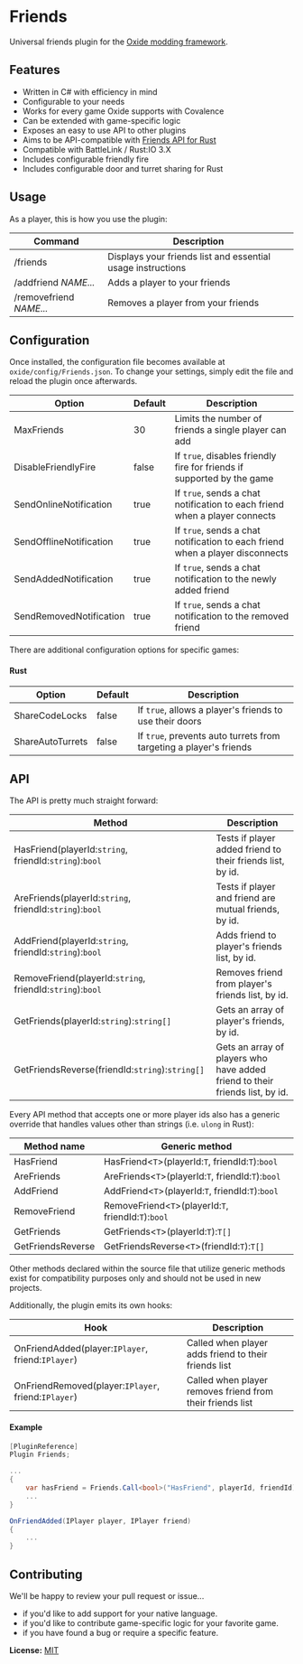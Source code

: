 ﻿Friends
=======
Universal friends plugin for the [Oxide modding framework](https://github.com/OxideMod).

Features
--------
* Written in C# with efficiency in mind
* Configurable to your needs
* Works for every game Oxide supports with Covalence
* Can be extended with game-specific logic
* Exposes an easy to use API to other plugins
* Aims to be API-compatible with [Friends API for Rust](http://oxidemod.org/plugins/friends-api.686/)
* Compatible with BattleLink / Rust:IO 3.X
* Includes configurable friendly fire
* Includes configurable door and turret sharing for Rust

Usage
-----
As a player, this is how you use the plugin:

| Command                 | Description
|-------------------------|-------------
| /friends                | Displays your friends list and essential usage instructions
| /addfriend *NAME...*    | Adds a player to your friends
| /removefriend *NAME...* | Removes a player from your friends

Configuration
-------------
Once installed, the configuration file becomes available at `oxide/config/Friends.json`. To change your settings, simply edit the file and reload the plugin once afterwards.

| Option                  | Default | Description
|-------------------------|---------|-------------
| MaxFriends              | 30      | Limits the number of friends a single player can add
| DisableFriendlyFire     | false   | If `true`, disables friendly fire for friends if supported by the game
| SendOnlineNotification  | true    | If `true`, sends a chat notification to each friend when a player connects
| SendOfflineNotification | true    | If `true`, sends a chat notification to each friend when a player disconnects
| SendAddedNotification   | true    | If `true`, sends a chat notification to the newly added friend
| SendRemovedNotification | true    | If `true`, sends a chat notification to the removed friend

There are additional configuration options for specific games:

#### Rust

| Option                  | Default | Description
|-------------------------|---------|-------------
| ShareCodeLocks          | false   | If `true`, allows a player's friends to use their doors
| ShareAutoTurrets        | false   | If `true`, prevents auto turrets from targeting a player's friends

API
---
The API is pretty much straight forward:

| Method                                                     | Description
|------------------------------------------------------------|-------------
| HasFriend(playerId:`string`, friendId:`string`):`bool`     | Tests if player added friend to their friends list, by id.
| AreFriends(playerId:`string`, friendId:`string`):`bool`    | Tests if player and friend are mutual friends, by id.
| AddFriend(playerId:`string`, friendId:`string`):`bool`     | Adds friend to player's friends list, by id.
| RemoveFriend(playerId:`string`, friendId:`string`):`bool`  | Removes friend from player's friends list, by id.
| GetFriends(playerId:`string`):`string[]`                   | Gets an array of player's friends, by id.
| GetFriendsReverse(friendId:`string`):`string[]`            | Gets an array of players who have added friend to their friends list, by id.

Every API method that accepts one or more player ids also has a generic override that handles values other than strings (i.e. `ulong` in Rust):

| Method name       | Generic method
|-------------------|----------------
| HasFriend         | HasFriend&lt;`T`&gt;(playerId:`T`, friendId:`T`):`bool`
| AreFriends        | AreFriends&lt;`T`&gt;(playerId:`T`, friendId:`T`):`bool`
| AddFriend         | AddFriend&lt;`T`&gt;(playerId:`T`, friendId:`T`):`bool`
| RemoveFriend      | RemoveFriend&lt;`T`&gt;(playerId:`T`, friendId:`T`):`bool`
| GetFriends        | GetFriends&lt;`T`&gt;(playerId:`T`):`T[]`
| GetFriendsReverse | GetFriendsReverse&lt;`T`&gt;(friendId:`T`):`T[]` 

Other methods declared within the source file that utilize generic methods exist for compatibility purposes only and should not be used in new projects.

Additionally, the plugin emits its own hooks:

| Hook                                                | Description
|-----------------------------------------------------|-------------
| OnFriendAdded(player:`IPlayer`, friend:`IPlayer`)   | Called when player adds friend to their friends list
| OnFriendRemoved(player:`IPlayer`, friend:`IPlayer`) | Called when player removes friend from their friends list

#### Example

```cs
[PluginReference]
Plugin Friends;

...
{
    var hasFriend = Friends.Call<bool>("HasFriend", playerId, friendId);
    ...
}

OnFriendAdded(IPlayer player, IPlayer friend)
{
    ...
}
```

Contributing
------------
We'll be happy to review your pull request or issue...

* if you'd like to add support for your native language.
* if you'd like to contribute game-specific logic for your favorite game.
* if you have found a bug or require a specific feature.

**License:** [MIT](https://opensource.org/licenses/MIT)
